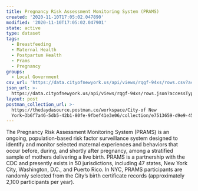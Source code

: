 ```yaml
---
title: Pregnancy Risk Assessment Monitoring System (PRAMS)
created: '2020-11-10T17:05:02.047890'
modified: '2020-11-10T17:05:02.047901'
state: active
type: dataset
tags:
  - Breastfeeding
  - Maternal Health
  - Postpartum Health
  - Prams
  - Pregnancy
groups:
  - Local Government
csv_url: 'https://data.cityofnewyork.us/api/views/rqgf-94xs/rows.csv?accessType=DOWNLOAD'
json_url: >-
  https://data.cityofnewyork.us/api/views/rqgf-94xs/rows.json?accessType=DOWNLOAD
layout: post
postman_collection_url: >-
  https://thedaydasource.postman.co/workspace/City-of New
  York~3b6f7a46-5db5-42b1-80fe-9fbef41e3e06/collection/e7513659-d9e9-4500-8f03-acf06caddfdf
---
```

The Pregnancy Risk Assessment Monitoring System (PRAMS) is an ongoing, population-based risk factor surveillance system designed to identify and monitor selected maternal experiences and behaviors that occur before, during, and shortly after pregnancy, among a stratified sample of mothers delivering a live birth. PRAMS is a partnership with the CDC and presently exists in 50 jurisdictions, including 47 states, New York City, Washington, D.C., and Puerto Rico. In NYC, PRAMS participants are randomly selected from the City’s birth certificate records (approximately 2,100 participants per year).
